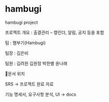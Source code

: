 # hambugi
hambugi project

프로젝트 개요 : 출결관리 – 캘린더, 알림, 공지 등을 포함

팀 : 햄부기(Hambugi)

팀장 : 김은비

팀원 : 김려원 김원정 박한별 윤나래


📗문서 위치

SRS -> 프로젝트 완료 자료

기능 명세서, 요구사항 분석, UI -> docs
